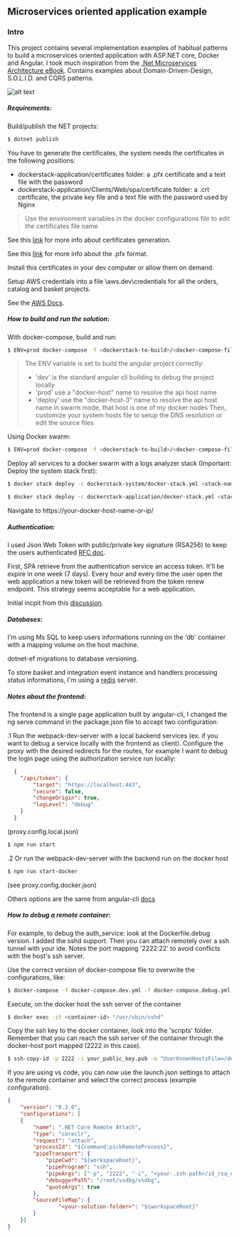 Microservices oriented application example
---

### Intro 
This project contains several implementation examples of habitual patterns to build a microservices oriented application with ASP.NET core, Docker and Angular.
I took much inspiration from the [.Net Microservices Architecture eBook](https://www.microsoft.com/net/download/thank-you/microservices-architecture-ebook).
Contains examples about Domain-Driven-Design, S.O.L.I.D. and CQRS patterns.

![alt text](https://github.com/sandhaka/MyMicroservicesApplication/blob/master/MyMicroservicesApp.png)

##### Requirements:

Build/publish the NET projects:
```sh
$ dotnet publish
```
You have to generate the certificates, the system needs the certificates in the following positions:
- dockerstack-application/certificates folder: a .pfx certificate and a text file with the password
- dockerstack-application/Clients/Web/spa/certificate folder: a .crt certificate, the private key file and a text file with the password used by Nginx
> Use the environment variables in the docker configurations file to edit the certificates file name

See this [link](https://rietta.com/blog/2012/01/27/openssl-generating-rsa-key-from-command/) for more info about certificates generation.

See this [link](https://www.ssl.com/how-to/create-a-pfx-p12-certificate-file-using-openssl/) for more info about the .pfx format.

Install this certificates in your dev computer or allow them on demand.

Setup AWS credentials into a file \aws.dev\credentials for all the orders, catalog and basket projects. 

See the [AWS Docs](http://docs.aws.amazon.com/cli/latest/userguide/cli-config-files.html).

##### How to build and run the solution:
With docker-compose, build and run:
```sh
$ ENV=prod docker-compose -f <dockerstack-to-build>/<docker-compose-file-name>.yml up --build
```
> The ENV variable is set to build the angular project correctly:
> - 'dev' is the standard angular cli building to debug the project locally
> - 'prod' use a "docker-host" name to resolve the api host name
> - 'deploy' use the "docker-host-3" name to resolve the api host name in swarm mode, that host is one of my docker nodes
> Then, customize your system hosts file to setup the DNS resolution or edit the source files

Using Docker swarm:
```sh
$ ENV=prod docker-compose -f <dockerstack-to-build>/<docker-compose-file-name>.yml up --build
```
Deploy all services to a docker swarm with a logs analyzer stack (Important: Deploy the system stack first):
```sh
$ docker stack deploy -c dockerstack-system/docker-stack.yml <stack-name>
```
```sh
$ docker stack deploy -c dockerstack-application/docker-stack.yml <stack-name>
```

Navigate to https://your-docker-host-name-or-ip/

##### Authentication:
I used Json Web Token with public/private key signature (RSA256) to keep the users authenticated [RFC doc](https://tools.ietf.org/html/rfc7519).

First, SPA retrieve from the authentication service an access token. It'll be expire in one week (7 days).
Every hour and every time the user open the web application a new token will be retrieved from the token renew endpoint.
This strategy seems acceptable for a web application. 

Initial incpit from this [discussion](https://stackoverflow.com/questions/26739167/jwt-json-web-token-automatic-prolongation-of-expiration/26834685#26834685).

##### Databases:
I'm using Ms SQL to keep users informations running on the 'db' container with a mapping volume on the host machine.

dotnet-ef migrations to database versioning.

To store basket and integration event instance and handlers processing status informations, I'm using a [redis](https://hub.docker.com/_/redis/) server.

##### Notes about the frontend:
The frontend is a single page application built by angular-cli, I changed the ng serve command in the package.json file to accept two configuration:

.1 Run the webpack-dev-server with a local backend services (ex. if you want to debug a service locally with the frontend as client). Configure the proxy with the desired redirects for the routes, for example I want to debug the login page using the authorization service run locally:
```json
  {
    "/api/token": {
        "target": "https://localhost:443",
        "secure": false,
        "changeOrigin": true,
        "logLevel": "debug"
    }
  }
```
(proxy.config.local.json)
```sh
$ npm run start
```
.2 Or run the webpack-dev-server with the backend run on the docker host
```sh
$ npm run start-docker
```
(see proxy.config.docker.json)

Others options are the same from angular-cli [docs](https://github.com/angular/angular-cli)

##### How to debug a remote container:
For example, to debug the auth_service: look at the Dockerfile.debug version. I added the sshd support. Then you can attach remotely over a ssh tunnel with your ide. Notes the port mapping '2222:22' to avoid conflicts with the host's ssh server.

Use the correct version of docker-compose file to overwrite the configurations, like:
```sh
$ docker-compose -f docker-compose.dev.yml -f docker-compose.debug.yml up --build -d
```
Execute, on the docker host the ssh server of the container
```sh
$ docker exec -it <container-id> "/usr/sbin/sshd"  
```
Copy the ssh key to the docker container, look into the 'scripts' folder. Remember that you can reach the ssh server of the container through the docker-host port mapped (2222 in this case).
```sh
$ ssh-copy-id -p 2222 -i your_public_key.pub -o "UserKnownHostsFile=/dev/null" -o "StrictHostKeyChecking=no" root@<docker-host-ip>
```
If you are using vs code, you can now use the launch.json settings to attach to the remote container and select the correct process (example configuration).
```json
{
    "version": "0.2.0",
    "configurations": [  
    {
        "name": ".NET Core Remote Attach",
        "type": "coreclr",
        "request": "attach",
        "processId": "${command:pickRemoteProcess}",
        "pipeTransport": {
            "pipeCwd": "${workspaceRoot}",
            "pipeProgram": "ssh",
            "pipeArgs": ["-p", "2222", "-i", "<your-.ssh-path>/id_rsa_clrdbg", "-T", "root@<docker-host-ip>"],
            "debuggerPath": "/root/vsdbg/vsdbg",
            "quoteArgs": true
        },
        "sourceFileMap": {
                "<your-solution-folder>": "${workspaceRoot}"
        }
    }]
}
```